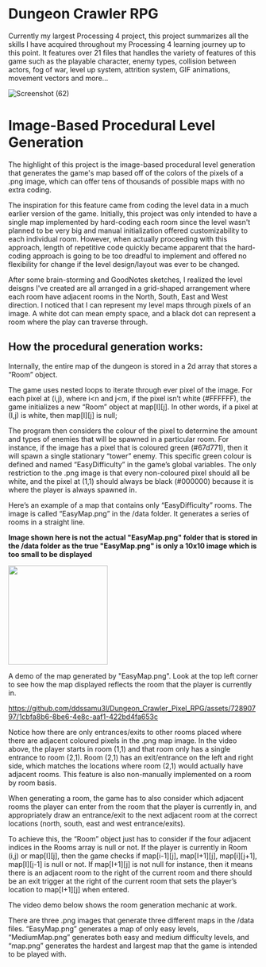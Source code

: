 # Dungeon Crawler RPG
Currently my largest Processing 4 project, this project summarizes all the skills I have acquired throughout my Processing 4 learning journey up to this point. It features over 21 files that handles the variety of features of this game such as the playable character, enemy types, collision between actors, fog of war, level up system, attrition system, GIF animations, movement vectors and more...

![Screenshot (62)](https://github.com/ddssamu3l/Dungeon_Crawler_Pixel_RPG/assets/72890797/b17e0165-7a17-4702-a3b7-bec02277df72)

# Image-Based Procedural Level Generation

The highlight of this project is the image-based procedural level generation that generates the game's map based off of the colors of the pixels of a .png image, which can offer tens of thousands of possible maps with no extra coding.

The inspiration for this feature came from coding the level data in a much earlier version of the game. Initially, this project was only intended to have a single map implemented by hard-coding each room since the level wasn't planned to be very big and manual initialization offered customizability to each individual room. However, when actually proceeding with this approach, length of repetitive code quickly became apparent that the hard-coding approach is going to be too dreadful to implement and offered no flexibility for change if the level design/layout was ever to be changed. 

After some brain-storming and GoodNotes sketches, I realized the level deisgns I've created are all arranged in a grid-shaped arrangement where each room have adjacent rooms in the North, South, East and West direction. I noticed that I can represent my level maps through pixels of an image. A white dot can mean empty space, and a black dot can represent a room where the play can traverse through. 


## How the procedural generation works:

Internally, the entire map of the dungeon is stored in a 2d array that stores a “Room” object.

The game uses nested loops to iterate through ever pixel of the image.
For each pixel at (i,j), where i<n and j<m, if the pixel isn’t white (#FFFFFF), the game initializes a new “Room” object at map[I][j]. In other words, if a pixel at (I,j) is white, then map[I][j] is null;

The program then considers the colour of the pixel to determine the amount and types of enemies that will be spawned in a particular room. For instance, if the image has a pixel that is coloured green (#67d771), then it will spawn a single stationary “tower” enemy. This specific green colour is defined and named “EasyDifficulty” in the game’s global variables. The only restriction to the .png image is that every non-coloured pixel should all be white, and the pixel at (1,1) should always be black (#000000) because it is where the player is always spawned in.

Here’s an example of a map that contains only “EasyDifficulty” rooms. The image is called “EasyMap.png” in the /data folder. It generates a series of rooms in a straight line. 

**Image shown here is not the actual "EasyMap.png" folder that is stored in the /data folder as the true "EasyMap.png" is only a 10x10 image which is too small to be displayed**

<img src= "https://github.com/ddssamu3l/Dungeon_Crawler_Pixel_RPG/assets/72890797/3cfb590e-b28e-4a60-a614-67a4d835595a" width="200" />

A demo of the map generated by "EasyMap.png". Look at the top left corner to see how the map displayed reflects the room that the player is currently in.

https://github.com/ddssamu3l/Dungeon_Crawler_Pixel_RPG/assets/72890797/1cbfa8b6-8be6-4e8c-aaf1-422bd4fa653c


Notice how there are only entrances/exits to other rooms placed where there are adjacent coloured pixels in the .png map image. In the video above, the player starts in room (1,1) and that room only has a single entrance to room (2,1). Room (2,1) has an exit/entrance on the left and right side, which matches the locations where room (2,1) would actually have adjacent rooms. This feature is also non-manually implemented on a room by room basis. 

When generating a room, the game has to also consider which adjacent rooms the player can enter from the room that the player is currently in, and appropriately draw an entrance/exit to the next adjacent room at the correct locations (north, south, east and west entrance/exits).

To achieve this, the “Room” object just has to consider if the four adjacent indices in the Rooms array is null or not. If the player is currently in Room (i,j) or map[I][j], then the game checks if map[i-1][j], map[I+1][j], map[i][j+1], map[I][j-1] is null or not. If map[I+1][j] is not null for instance, then it means there is an adjacent room to the right of the current room and there should be an exit trigger at the right of the current room that sets the player’s location to map[I+1][j] when entered. 

The video demo below shows the room generation mechanic at work. 

There are three .png images that generate three different maps in the /data files. “EasyMap.png” generates a map of only easy levels, “MediumMap.png” generates both easy and medium difficulty levels, and “map.png” generates the hardest and largest map that the game is intended to be played with. 

